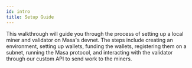 ```yaml
---
id: intro
title: Setup Guide
---
```


This walkthrough will guide you through the process of setting up a local miner and validator on Masa's devnet. The steps include creating an environment, setting up wallets, funding the wallets, registering them on a subnet, running the Masa protocol, and interacting with the validator through our custom API to send work to the miners.
